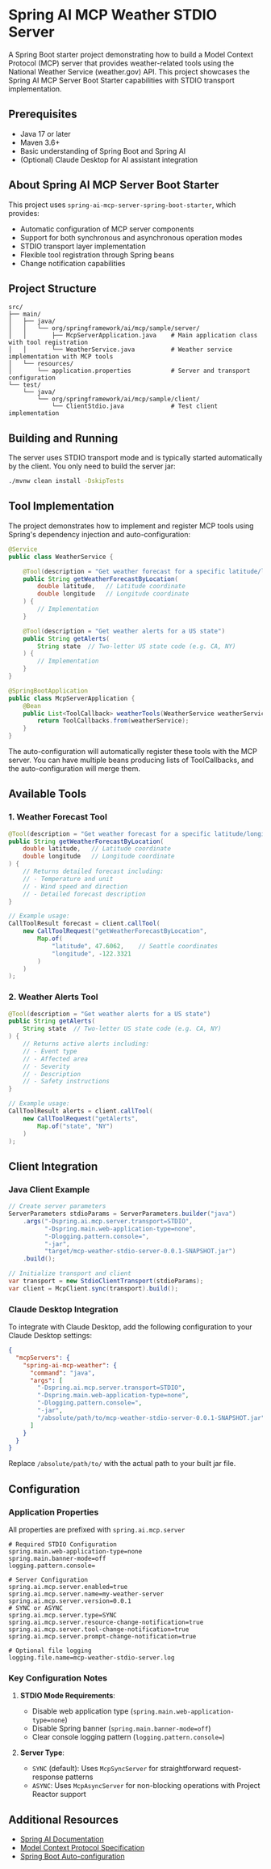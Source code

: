 # Spring AI MCP Weather STDIO Server

A Spring Boot starter project demonstrating how to build a Model Context Protocol (MCP) server that provides weather-related tools using the National Weather Service (weather.gov) API. This project showcases the Spring AI MCP Server Boot Starter capabilities with STDIO transport implementation.

## Prerequisites

- Java 17 or later
- Maven 3.6+
- Basic understanding of Spring Boot and Spring AI
- (Optional) Claude Desktop for AI assistant integration

## About Spring AI MCP Server Boot Starter

This project uses `spring-ai-mcp-server-spring-boot-starter`, which provides:
- Automatic configuration of MCP server components
- Support for both synchronous and asynchronous operation modes
- STDIO transport layer implementation
- Flexible tool registration through Spring beans
- Change notification capabilities

## Project Structure

```
src/
├── main/
│   ├── java/
│   │   └── org/springframework/ai/mcp/sample/server/
│   │       ├── McpServerApplication.java    # Main application class with tool registration
│   │       └── WeatherService.java          # Weather service implementation with MCP tools
│   └── resources/
│       └── application.properties           # Server and transport configuration
└── test/
    └── java/
        └── org/springframework/ai/mcp/sample/client/
            └── ClientStdio.java             # Test client implementation
```

## Building and Running

The server uses STDIO transport mode and is typically started automatically by the client. You only need to build the server jar:

```bash
./mvnw clean install -DskipTests
```

## Tool Implementation

The project demonstrates how to implement and register MCP tools using Spring's dependency injection and auto-configuration:

```java
@Service
public class WeatherService {

    @Tool(description = "Get weather forecast for a specific latitude/longitude")
    public String getWeatherForecastByLocation(
        double latitude,   // Latitude coordinate
        double longitude   // Longitude coordinate
    ) {
        // Implementation
    }

    @Tool(description = "Get weather alerts for a US state")
    public String getAlerts(
        String state  // Two-letter US state code (e.g. CA, NY)
    ) {
        // Implementation
    }
}

@SpringBootApplication
public class McpServerApplication {
    @Bean
    public List<ToolCallback> weatherTools(WeatherService weatherService) {
        return ToolCallbacks.from(weatherService);
    }
}
```

The auto-configuration will automatically register these tools with the MCP server. You can have multiple beans producing lists of ToolCallbacks, and the auto-configuration will merge them.

## Available Tools

### 1. Weather Forecast Tool
```java
@Tool(description = "Get weather forecast for a specific latitude/longitude")
public String getWeatherForecastByLocation(
    double latitude,   // Latitude coordinate
    double longitude   // Longitude coordinate
) {
    // Returns detailed forecast including:
    // - Temperature and unit
    // - Wind speed and direction
    // - Detailed forecast description
}

// Example usage:
CallToolResult forecast = client.callTool(
    new CallToolRequest("getWeatherForecastByLocation",
        Map.of(
            "latitude", 47.6062,    // Seattle coordinates
            "longitude", -122.3321
        )
    )
);
```

### 2. Weather Alerts Tool
```java
@Tool(description = "Get weather alerts for a US state")
public String getAlerts(
    String state  // Two-letter US state code (e.g. CA, NY)
) {
    // Returns active alerts including:
    // - Event type
    // - Affected area
    // - Severity
    // - Description
    // - Safety instructions
}

// Example usage:
CallToolResult alerts = client.callTool(
    new CallToolRequest("getAlerts",
        Map.of("state", "NY")
    )
);
```

## Client Integration

### Java Client Example

```java
// Create server parameters
ServerParameters stdioParams = ServerParameters.builder("java")
    .args("-Dspring.ai.mcp.server.transport=STDIO",
          "-Dspring.main.web-application-type=none",
          "-Dlogging.pattern.console=",
          "-jar",
          "target/mcp-weather-stdio-server-0.0.1-SNAPSHOT.jar")
    .build();

// Initialize transport and client
var transport = new StdioClientTransport(stdioParams);
var client = McpClient.sync(transport).build();
```

### Claude Desktop Integration

To integrate with Claude Desktop, add the following configuration to your Claude Desktop settings:

```json
{
  "mcpServers": {
    "spring-ai-mcp-weather": {
      "command": "java",
      "args": [
        "-Dspring.ai.mcp.server.transport=STDIO",
        "-Dspring.main.web-application-type=none",
        "-Dlogging.pattern.console=",
        "-jar",
        "/absolute/path/to/mcp-weather-stdio-server-0.0.1-SNAPSHOT.jar"
      ]
    }
  }
}
```

Replace `/absolute/path/to/` with the actual path to your built jar file.

## Configuration

### Application Properties

All properties are prefixed with `spring.ai.mcp.server`


```properties
# Required STDIO Configuration
spring.main.web-application-type=none
spring.main.banner-mode=off
logging.pattern.console=

# Server Configuration
spring.ai.mcp.server.enabled=true
spring.ai.mcp.server.name=my-weather-server
spring.ai.mcp.server.version=0.0.1
# SYNC or ASYNC
spring.ai.mcp.server.type=SYNC
spring.ai.mcp.server.resource-change-notification=true
spring.ai.mcp.server.tool-change-notification=true
spring.ai.mcp.server.prompt-change-notification=true

# Optional file logging
logging.file.name=mcp-weather-stdio-server.log
```

### Key Configuration Notes

1. **STDIO Mode Requirements**:
   - Disable web application type (`spring.main.web-application-type=none`)
   - Disable Spring banner (`spring.main.banner-mode=off`)
   - Clear console logging pattern (`logging.pattern.console=`)

2. **Server Type**:
   - `SYNC` (default): Uses `McpSyncServer` for straightforward request-response patterns
   - `ASYNC`: Uses `McpAsyncServer` for non-blocking operations with Project Reactor support

## Additional Resources

- [Spring AI Documentation](https://docs.spring.io/spring-ai/reference/)
- [Model Context Protocol Specification](https://modelcontextprotocol.github.io/specification/)
- [Spring Boot Auto-configuration](https://docs.spring.io/spring-boot/docs/current/reference/html/features.html#features.developing-auto-configuration)

